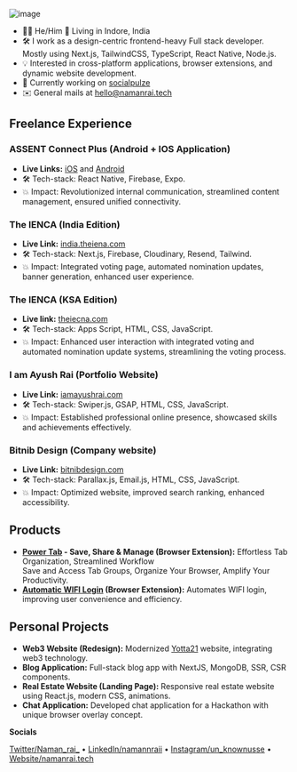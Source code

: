 ![image](https://github.com/NAMANIND/NAMANIND/assets/88327184/67252500-3cfc-4565-95ce-1a45e1dbc01b)

- 👨‍💻 He/Him 📍 Living in Indore, India
- 🛠️ I work as a design-centric frontend-heavy Full stack developer. Mostly using Next.js, TailwindCSS, TypeScript, React Native, Node.js.
- 💡 Interested in cross-platform applications, browser extensions, and dynamic website development.
- 🚀 Currently working on [socialpulze](https://socialpulze.vercel.app/)
- ✉️ General mails at hello@namanrai.tech  

## Freelance Experience

### ASSENT Connect Plus (Android + IOS Application)
- **Live Links:** [iOS](https://apps.apple.com/app/assent-connect-plus/id6478013818) and [Android](https://play.google.com/store/apps/details?id=com.assent.connectplus&pcampaignid=web_share)
- 🛠️ Tech-stack: React Native, Firebase, Expo.
- 💥 Impact: Revolutionized internal communication, streamlined content management, ensured unified connectivity.

### The IENCA (India Edition)
- **Live Link:** [india.theiena.com](https://india.theiena.com)
- 🛠️ Tech-stack: Next.js, Firebase, Cloudinary, Resend, Tailwind.
- 💥 Impact: Integrated voting page, automated nomination updates, banner generation, enhanced user experience.

### The IENCA (KSA Edition)
- **Live link:** [theiecna.com](https://www.theiecna.com/)
- 🛠️ Tech-stack: Apps Script, HTML, CSS, JavaScript.
- 💥 Impact: Enhanced user interaction with integrated voting and automated nomination update systems, streamlining the voting process.

### I am Ayush Rai (Portfolio Website)
- **Live Link:** [iamayushrai.com](https://iamayushrai.com/)
- 🛠️ Tech-stack: Swiper.js, GSAP, HTML, CSS, JavaScript.
- 💥 Impact: Established professional online presence, showcased skills and achievements effectively.

### Bitnib Design (Company website)
- **Live Link:** [bitnibdesign.com](https://bitnibdesign.com)
- 🛠️ Tech-stack: Parallax.js, Email.js, HTML, CSS, JavaScript.
- 💥 Impact: Optimized website, improved search ranking, enhanced accessibility.

## Products

- **[Power Tab](https://chromewebstore.google.com/detail/power-tab-save-share-mana/mmonhlejcmgecfbihofklieljhphkkan) - Save, Share & Manage (Browser Extension):** Effortless Tab Organization, Streamlined Workflow  
  Save and Access Tab Groups, Organize Your Browser, Amplify Your Productivity.
- **[Automatic WIFI Login](https://chromewebstore.google.com/detail/automatic-wifi-login/nbkoadcgedjmhppjldoffhcmjlpcnfjd) (Browser Extension):** Automates WIFI login, improving user convenience and efficiency.

## Personal Projects

- **Web3 Website (Redesign):** Modernized [Yotta21](https://yotta21.netlify.app/) website, integrating web3 technology.
- **Blog Application:** Full-stack blog app with NextJS, MongoDB, SSR, CSR components.
- **Real Estate Website (Landing Page):** Responsive real estate website using React.js, modern CSS, animations.
- **Chat Application:** Developed chat application for a Hackathon with unique browser overlay concept.

**Socials**

[Twitter/Naman_rai_](https://twitter.com/Naman_rai_) &bullet; [LinkedIn/namannraii](https://www.linkedin.com/in/namannrai/) &bullet; [Instagram/un_knownusse](https://www.instagram.com/un_knownusser/) &bullet; [Website/namanrai.tech](https://www.namanrai.tech/)

